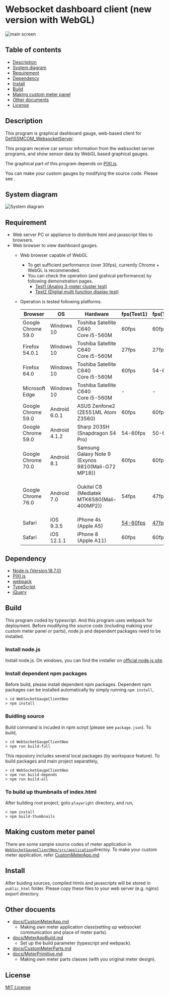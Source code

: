 # Websocket dashboard client (new version with WebGL)

![main screen](README.img/MainScreen.jpg)

## Table of contents
* [Description](#description)
* [System diagram](#system_diagram)
* [Requirement](#requirement)
* [Dependency](#dependency)
* [Install](#install)
* [Build](#build)
* [Making custom meter panel](#custom)
* [Other documents](#otherDocs)
* [License](#license)

## <a name="description">Description</a>
This program is graphical dashboard gauge, web-based client for [DefiSSMCOM_WebsocketServer](https://github.com/sugiuraii/DefiSSMCOM_WebsocketServer).

This program receive car sensor information from the websocket server programs, and show sensor data by WebGL based graphical gauges.

The graphical part of this program depends on [PIXI.js](http://www.pixijs.com/). 

You can make your custom gauges by modifying the source code. Please see []().

## <a name="system_diagram">System diagram</a>
![System diagram](./README.img/WebsocketServerDiagram.jpg)
## <a name="requirement">Requirement</a>
* Web server PC or appliance to distribute html and javascript files to browsers.
* Web browser to view dashboard gauges.
	* Web browser capable of WebGL
		* To get sufficient performance (over 30fps), currently Chrome + WebGL is recommended.
		* You can check the operation (and grahical performance) by following demonstration pages.
			* [Test1 (Analog 3-meter cluster test)](https://sugiuraii.github.io/WebsocketGauge/clientdemo/benchmark/AnalogMeterClusterBenchApp.html)
			* [Test2 (Digital multi function display test)](https://sugiuraii.github.io/WebsocketGauge/clientdemo/benchmark/DigitalMFDBenchApp.html)
	* Operation is tested following platforms.

		| Browser |	 OS	 | Hardware | fps(Test1) | fps(Test2) | comment |
		|--------|--------|--------|--------|--------|--------|
		| Google Chrome 59.0 | Windows 10 | Toshiba Satellite C640<br> Core i5-560M | 60fps | 60fps | OK |
        | Firefox 54.0.1 | Windows 10| Toshiba Satellite C640<br> Core i5-560M | 27fps | 27fps | Slow |
        | Firefox 64.0 | Windows 10| Toshiba Satellite C640<br> Core i5-560M | 60fps | 54-60fps | Slightly slower than Chrome, but acceptable. |
        | Microsoft Edge | Windows 10| Toshiba Satellite C640<br> Core i5-560M | - | - | Some of sprites are missing.|
        | Google Chrome 59.0 | Android 6.0.1 | ASUS Zenfone2 <br> (ZE551ML Atom Z3560) | 60fps | 60fps | OK |
        | Google Chrome 59.0 | Android 4.1.2| Sharp 203SH <br> (Snapdragon S4 Pro) | 54-60fps | 50-60fps | OK |
		| Google Chrome 70.0 | Android 8.1 | Samsung Galaxy Note 9 <br> (Exynos 9810(Mali-G72 MP18)) | 60fps | 60fps | OK |
		| Google Chrome 76.0 | Android 7.0 | Oukitel C8 <br> (Mediatek MTK6580(Mali-400MP2)) | 54fps | 47fps | ARM Mali-400 series seems to have blinking issue in pixi.js. To avoid this, `preserveDrawingBuffer` needs to be enabled. |
		| Safari | iOS 9.3.5 | iPhone 4s <br> (Apple A5) | [54-60fps](https://www.youtube.com/watch?v=ZE71ya6LY0U) | [47fps](https://www.youtube.com/watch?v=ZE71ya6LY0U) | OK |
		| Safari | iOS 12.1.1 | iPhone 8 <br> (Apple A11) | 60fps | 60fps | OK |

## <a name="dependency">Dependency</a>
* [Node.js (Version.18.7.0)](https://nodejs.org/)
* [PIXI.js](http://www.pixijs.com/)
* [webpack](https://webpack.github.io/)
* [TypeScript](https://www.typescriptlang.org/)
* [jQuery](https://jquery.com/)

## <a name="build">Build</a>
This program coded by typescript. And this program uses webpack for deployment.
Before modifying the source code (including makinig your custom meter panel or parts), node.js and dependent packages need to be installed.

### Install node.js
Install node.js. On windows, you can find the installer on [official node.js site](https://nodejs.org/).

### Install dependent npm packages
Before build, please install dependent npm packages. Dependent npm packages can be installed automatically by simply running `npm install`,
```
> cd WebSocketGaugeClientNeo
> npm install
```
### Buidling source
Build command is incuded in npm scirpt (please see `package.json`). To build,
```
> cd WebSocketGaugeClientNeo
> npm run build-full
```

This reposiory includes several local packages (by workspace feature).
To build packages and main project separattely, 
```
> cd WebSocketGaugeClientNeo
> npm run build-depends
> npm run build-all
```

### To build up thumbnails of index.html
After building root project, goto `playwright` directory, and run,
```
> npm install
> npm build-thumbnails
```

## <a name="custom">Making custom meter panel</a>
There are some sample source codes of meter application in [`WebSocketGaugeClientNeo/src/application`](./src/application)directoy.
To make your custom meter application, refer [CustomMeterApp.md](./docs/CustomMeterApp.md)

## <a name="install">Install</a>
After buiding sources, compiled htmls and javascripts will be stored in `public_html` folder. Please copy these files to your web server (e.g. nginx) export directory.

## <a name="otherDocs">Other docuents</a>
* [docs/CustomMeterApp.md](docs/CustomMeterApp.md)
	* Making own meter application class(setting up websocket communication and place of meter parts).
* [docs/MeterAppBuild.md](docs/MeterAppBuild.md)
	* Set up the build parameter (typescript and webpack).
* [docs/CustomMeterParts.md](docs/CustomMeterParts.md)
* [docs/MeterPrimitive.md](docs/MeterPrimitive.md)
	* Making own meter parts classes (with you original meter design).

## <a name="license">License</a>
[MIT License](./LICENSE)
